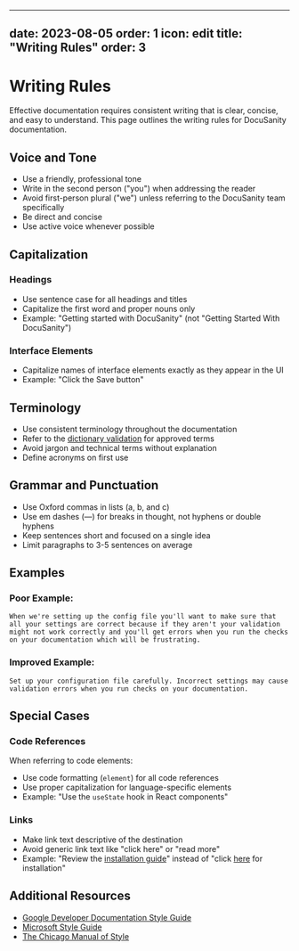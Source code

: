 
---
date: 2023-08-05
order: 1
icon: edit
title: "Writing Rules"
order: 3
---

# Writing Rules

Effective documentation requires consistent writing that is clear, concise, and easy to understand. This page outlines the writing rules for DocuSanity documentation.

## Voice and Tone

- Use a friendly, professional tone
- Write in the second person ("you") when addressing the reader
- Avoid first-person plural ("we") unless referring to the DocuSanity team specifically
- Be direct and concise
- Use active voice whenever possible

## Capitalization

### Headings

- Use sentence case for all headings and titles
- Capitalize the first word and proper nouns only
- Example: "Getting started with DocuSanity" (not "Getting Started With DocuSanity")

### Interface Elements

- Capitalize names of interface elements exactly as they appear in the UI
- Example: "Click the Save button"

## Terminology

- Use consistent terminology throughout the documentation
- Refer to the [dictionary validation](/docs/dictionary-validation) for approved terms
- Avoid jargon and technical terms without explanation
- Define acronyms on first use

## Grammar and Punctuation

- Use Oxford commas in lists (a, b, and c)
- Use em dashes (—) for breaks in thought, not hyphens or double hyphens
- Keep sentences short and focused on a single idea
- Limit paragraphs to 3-5 sentences on average

## Examples

### Poor Example:

```
When we're setting up the config file you'll want to make sure that all your settings are correct because if they aren't your validation might not work correctly and you'll get errors when you run the checks on your documentation which will be frustrating.
```

### Improved Example:

```
Set up your configuration file carefully. Incorrect settings may cause validation errors when you run checks on your documentation.
```

## Special Cases

### Code References

When referring to code elements:

- Use code formatting (`element`) for all code references
- Use proper capitalization for language-specific elements
- Example: "Use the `useState` hook in React components"

### Links

- Make link text descriptive of the destination
- Avoid generic link text like "click here" or "read more"
- Example: "Review the [installation guide](/docs/installation)" instead of "click [here](/docs/installation) for installation"

## Additional Resources

- [Google Developer Documentation Style Guide](https://developers.google.com/style)
- [Microsoft Style Guide](https://docs.microsoft.com/style-guide/)
- [The Chicago Manual of Style](https://www.chicagomanualofstyle.org/)
